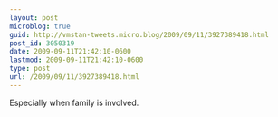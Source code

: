 ```yaml
---
layout: post
microblog: true
guid: http://vmstan-tweets.micro.blog/2009/09/11/3927389418.html
post_id: 3050319
date: 2009-09-11T21:42:10-0600
lastmod: 2009-09-11T21:42:10-0600
type: post
url: /2009/09/11/3927389418.html
---
```

Especially when family is involved.
